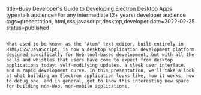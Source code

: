 title=Busy Developer's Guide to Developing Electron Desktop Apps
type=talk
audience=For any intermediate (2+ years) developer audience
tags=presentation, html,css,javascript,desktop,developer
date=2022-02-25
status=published
~~~~~~

What used to be known as the "Atom" text editor, built entirely in HTML/CSS/JavaScript, is now a desktop application development platform designed specifically for Web-tool-based development, but with all the bells and whistles that users have come to expect from desktop applications today: self-modifying updates, a sleek user interface, and a rapid development curve. In this presentation, we'll take a look at what building an Electron application looks like, how it works, how to debug one, and in general, get to know this interesting new space for building non-Web, non-mobile applications.
    
